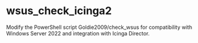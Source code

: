 # wsus_check_icinga2
Modify the PowerShell script Goldie2009/check_wsus for compatibility with Windows Server 2022 and integration with Icinga Director.
